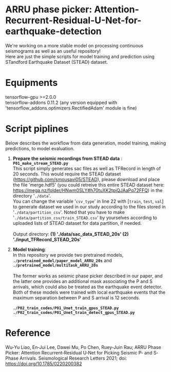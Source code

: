 # ARRU phase picker: Attention-Recurrent-Residual-U-Net-for-earthquake-detection
We're working on a more stable model on processing continuous seismograms as well as an useful repository! <br/>
Here are just the simple scripts for model training and prediction using STandford Earthquake Dataset (STEAD) dataset. 

# Equipments
tensorflow-gpu >=2.0.0 <br/>
tensorflow-addons 0.11.2 
(any version equipped with 'tensorflow_addons.optimizers.RectifiedAdam' module is fine)

# Script piplines 
Below describes the workflow from data generation, model training, making predictions, to model evaluation. 

1. **Prepare the seismic recordings from STEAD data** : **`P01_make_stream_STEAD.py`**<br/>
This script simply generates sac files as well as TFRecord in length of 20 seconds. This would require the STEAD dataset (https://github.com/smousavi05/STEAD), please download and place the file 'merge.hdf5' (you could retreive this entire STEAD dataset here: https://mega.nz/folder/HNwm0SLY#h70tuXK2tpiQJAaPq72FFQ) in the directory '`./data`'. <br/>
You can change the variable '`csv_type`' in line 22 with [`train`, `test`, `val`] to generate dataset we used in our study according to the files stored in '`./data/partition_csv`'. Noted that you have to make '`./data/partition_csv/train_STEAD.csv`' by yourselves according to uploaded lists of STEAD dataset for data partition, if needed. <br/><br/>
Output directory: **(1) './data/sac_data_STEAD_20s' (2) './input_TFRecord_STEAD_20s'**

2. **Model training**: <br/>
In this repository we provide two pretrained models,  <br/>**`./pretrained_model/paper_model_ARRU_20s`** and **`./pretrained_model/multitask_ARRU_20s`** <br/> <br/>
The former works as seismic phase picker described in our paper, and the latter one provides an additional mask associating the P and S arrivals, which could also be treated as the earthquake event detector. Both of these models were trained with local earthquake events that the maximum separation between P and S arrival is 12 seconds. <br/> <br/>
**`./P02_train_codes/P01_Unet_train_gpus_STEAD.py`**<br/>
**`./P02_train_codes/P01_Unet_train_detect_gpus_STEAD.py`**<br/>

# Reference
Wu‐Yu Liao, En‐Jui Lee, Dawei Mu, Po Chen, Ruey‐Juin Rau; ARRU Phase Picker: Attention Recurrent‐Residual U‐Net for Picking Seismic P‐ and S‐Phase Arrivals. Seismological Research Letters 2021; doi: https://doi.org/10.1785/0220200382
